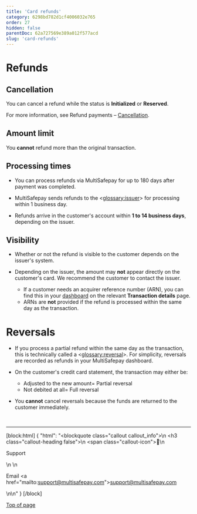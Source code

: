 ```yaml
---
title: 'Card refunds'
category: 6298bd782d1cf4006032e765
order: 27
hidden: false
parentDoc: 62a727569e389a012f577acd
slug: 'card-refunds'
---
```

# Refunds

## Cancellation

You can cancel a refund while the status is **Initialized** or **Reserved**. 

For more information, see Refund payments – [Cancellation](/docs/refund-payments#cancellation).

## Amount limit

You **cannot** refund more than the original transaction.

## Processing times

- You can process refunds via MultiSafepay for up to 180 days after payment was completed. 

- MultiSafepay sends refunds to the <<glossary:issuer>> for processing within 1 business day.

- Refunds arrive in the customer's account within **1 to 14 business days**, depending on the issuer. 
  
## Visibility
  
- Whether or not the refund is visible to the customer depends on the issuer's system.
  
- Depending on the issuer, the amount may **not** appear directly on the customer's card. We recommend the customer to contact the issuer. 
    - If a customer needs an acquirer reference number (ARN), you can find this in your <a href="https://merchant.multisafepay.com/" target="_blank">dashboard</a> <i class="fa fa-external-link" style="font-size:12px;color:#8b929e"></i> on the relevant **Transaction details** page. 
    - ARNs are **not** provided if the refund is processed within the same day as the transaction.

# Reversals

- If you process a partial refund within the same day as the transaction, this is technically called a <<glossary:reversal>>. For simplicity, reversals are recorded as refunds in your MultiSafepay dashboard. 

- On the customer's credit card statement, the transaction may either be:
  - Adjusted to the new amount= Partial reversal
  - Not debited at all= Full reversal

- You **cannot** cancel reversals because the funds are returned to the customer immediately.

<br>

---

[block:html]
{
  "html": "<blockquote class=\"callout callout_info\">\n    <h3 class=\"callout-heading false\">\n        <span class=\"callout-icon\">💬</span>\n        <p>Support</p>\n    </h3>\n    <p>Email <a href=\"mailto:support@multisafepay.com\">support@multisafepay.com</a></p>\n</blockquote>\n"
}
[/block]

[Top of page](#)